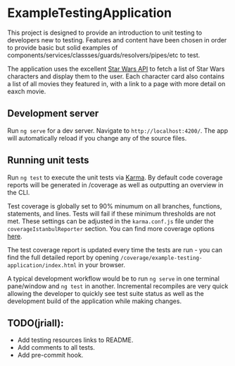 # ExampleTestingApplication

This project is designed to provide an introduction to unit testing to developers new to testing.
Features and content have been chosen in order to provide basic but solid examples of
components/services/classses/guards/resolvers/pipes/etc to test.

The application uses the excellent [Star Wars API](https://swapi.co/) to fetch a list of Star Wars
characters and display them to the user. Each character card also contains a list of all movies they
featured in, with a link to a page with more detail on eaxch movie.

## Development server

Run `ng serve` for a dev server. Navigate to `http://localhost:4200/`. The app will automatically
reload if you change any of the source files.

## Running unit tests

Run `ng test` to execute the unit tests via [Karma](https://karma-runner.github.io). By default code
coverage reports will be generated in /coverage as well as outputting an overview in the CLI.

Test coverage is globally set to 90% minumum on all branches, functions, statements, and lines.
Tests will fail if these minimum thresholds are not met. These settings can be adjusted in the
`karma.conf.js` file under the `coverageIstanbulReporter` section. You can find more coverage
options [here](https://www.npmjs.com/package/karma-coverage-istanbul-reporter).

The test coverage report is updated every time the tests are run - you can find the full detailed
report by opening `/coverage/example-testing-application/index.html` in your browser.

A typical development workflow would be to run `ng serve` in one terminal pane/window and `ng test`
in another. Incremental recompiles are very quick allowing the developer to quickly see test suite
status as well as the development build of the application while making changes.

## TODO(jriall):
- Add testing resources links to README.
- Add comments to all tests.
- Add pre-commit hook.
